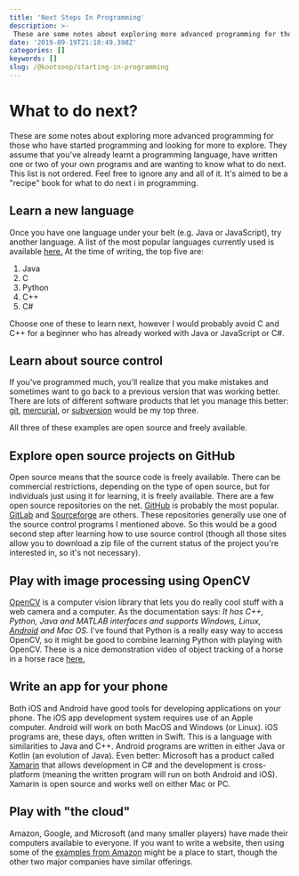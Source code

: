 ```yaml
---
title: 'Next Steps In Programming'
description: >-
 These are some notes about exploring more advanced programming for those who have started  programming and looking for more to explore.
date: '2019-09-19T21:18:49.398Z'
categories: []
keywords: []
slug: /@kootsoop/starting-in-programming
---
```


# What to do next?
 These are some notes about exploring more advanced programming for those who have started  programming and looking for more to explore.  They assume that you've already learnt a programming language, have written one or two of your own programs and are wanting to know what to do next.
 This list is not ordered. Feel free to ignore any and all of it. It's aimed to be a "recipe" book for what to do next i in programming.

## Learn a new language
Once you have one language under your belt (e.g. Java or JavaScript), try another language. A list of the most popular languages currently used is available [here.](https://www.tiobe.com/tiobe-index/)
At the time of writing, the top five are:
1. Java
2. C
3. Python
4. C++
5. C#

Choose one of these to learn next, however I would probably avoid C and C++ for a beginner who has already worked with Java or JavaScript or C#.

## Learn about source control
If you've programmed much, you'll realize that you make mistakes and sometimes want to go back to a previous version that was working better.  There are lots of different software products that let you manage this better: [git](https://git-scm.com/), [mercurial](https://www.mercurial-scm.org/),  or [subversion](https://subversion.apache.org/) would be my top three.

All three of these examples are open source and freely available.

## Explore open source projects on GitHub
Open source means that the source code is freely available. There can be commercial restrictions, depending on the type of open source, but for individuals just using it for learning, it is freely available.  There are a few open source repositories on the net. [GitHub](https://github.com/) is probably the most popular. [GitLab](https://gitlab.com/explore/projects/trending) and [Sourceforge](https://sourceforge.net/directory/games/games/) are others.
These repositories generally use one of the source control programs I mentioned above. So this would be a good second step after learning how to use source control (though all those sites allow you to download a zip file of the current status of the project you're interested in, so it's not  necessary).

## Play with image processing using OpenCV
[OpenCV](https://opencv.org/about/) is a computer vision library that lets you do really cool stuff with a web camera and a computer. As the documentation says: *It has C++, Python, Java and MATLAB interfaces and supports Windows, Linux, [Android](https://opencv.org/android/) and Mac OS.* 
I've found that Python is a really easy way to access OpenCV, so it might be good to combine learning Python with playing with OpenCV.
These is a nice demonstration video of object tracking of a horse in a horse race [here.](https://www.youtube.com/watch?v=MKWNn72_Ye4)

## Write an app for your phone
Both iOS and Android have good tools for developing applications on your phone. The iOS app development system requires use of an Apple computer. Android will work on both MacOS and Windows (or Linux).
iOS programs are, these days, often written in Swift. This is a language with similarities to Java and C++.
Android programs are written in either Java or Kotlin (an evolution of Java).
Even better: Microsoft has a product called [Xamarin](https://dotnet.microsoft.com/apps/xamarin) that allows development in C# and the development is cross-platform (meaning the written program will run on both Android and iOS).  Xamarin is open source and works well on either Mac or PC.

## Play with "the cloud"
Amazon, Google, and Microsoft (and many smaller players) have made their computers available to everyone. If you want to write a website, then using some of the [examples from Amazon](https://aws.amazon.com/elasticbeanstalk/getting-started/) might be a place to start, though the other two major companies have similar offerings.

